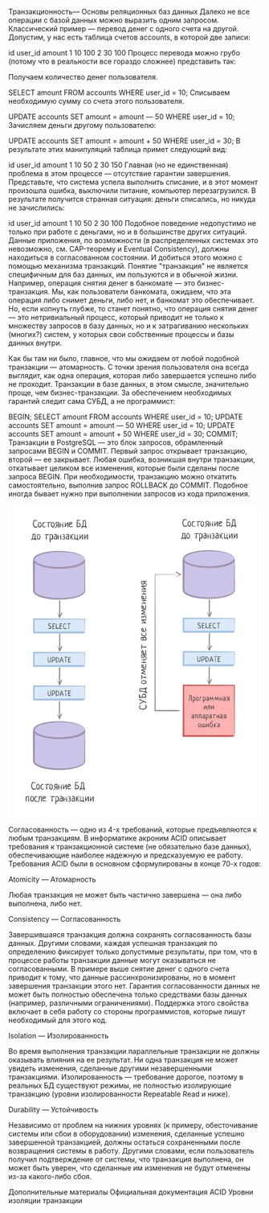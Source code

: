 Транзакционность—
Основы реляционных баз данных
Далеко не все операции с базой данных можно выразить одним запросом. Классический пример — перевод денег с одного счета на другой. Допустим, у нас есть таблица счетов accounts, в которой две записи:

id	user_id	amount
1	10	100
2	30	100
Процесс перевода можно грубо (потому что в реальности все гораздо сложнее) представить так:

Получаем количество денег пользователя.

SELECT amount FROM accounts WHERE user_id = 10;
Списываем необходимую сумму со счета этого пользователя.

UPDATE accounts SET amount = amount — 50 WHERE user_id = 10;
Зачисляем деньги другому пользователю:

UPDATE accounts SET amount = amount + 50 WHERE user_id = 30;
В результате этих манипуляций таблица примет следующий вид:

id	user_id	amount
1	10	50
2	30	150
Главная (но не единственная) проблема в этом процессе — отсутствие гарантии завершения. Представьте, что система успела выполнить списание, и в этот момент произошла ошибка, выключили питание, компьютер перезагрузился. В результате получится странная ситуация: деньги списались, но никуда не зачислились:

id	user_id	amount
1	10	50
2	30	100
Подобное поведение недопустимо не только при работе с деньгами, но и в большинстве других ситуаций. Данные приложения, по возможности (в распределенных системах это невозможно, см. CAP-теорему и Eventual Consistency), должны находиться в согласованном состоянии. И добиться этого можно с помощью механизма транзакций. Понятие "транзакция" не является специфичным для баз данных, им пользуются и в обычной жизни. Например, операция снятия денег в банкомате — это бизнес-транзакция. Мы, как пользователи банкомата, ожидаем, что эта операция либо снимет деньги, либо нет, и банкомат это обеспечивает. Но, если копнуть глубже, то станет понятно, что операция снятия денег — это нетривиальный процесс, который приводит не только к множеству запросов в базу данных, но и к затрагиванию нескольких (многих?) систем, у которых свои собственные процессы и базы данных внутри.

Как бы там ни было, главное, что мы ожидаем от любой подобной транзакции — атомарность. С точки зрения пользователя она всегда выглядит, как одна операция, которая либо завершается успешно либо не проходит. Транзакции в базе данных, в этом смысле, значительно проще, чем бизнес-транзакции. За обеспечением необходимых гарантий следит сама СУБД, а не программист:

BEGIN;
SELECT amount FROM accounts WHERE user_id = 10;
UPDATE accounts SET amount = amount — 50 WHERE user_id = 10;
UPDATE accounts SET amount = amount + 50 WHERE user_id = 30;
COMMIT;
Транзакции в PostgreSQL — это блок запросов, обрамленный запросами BEGIN и COMMIT. Первый запрос открывает транзакцию, второй — ее закрывает. Любая ошибка, возникшая внутри транзакции, откатывает целиком все изменения, которые были сделаны после запроса BEGIN. При необходимости, транзакцию можно откатить самостоятельно, выполнив запрос ROLLBACK до COMMIT. Подобное иногда бывает нужно при выполнении запросов из кода приложения.

![](image_processing20220921-35-fjqlbx.jpg)

Согласованность — одно из 4-x требований, которые предъявляются к любым транзакциям. В информатике акроним ACID описывает требования к транзакционной системе (не обязательно базе данных), обеспечивающие наиболее надежную и предсказуемую ее работу. Требования ACID были в основном сформулированы в конце 70-х годов:

Atomicity — Атомарность

Любая транзакция не может быть частично завершена — она либо выполнена, либо нет.

Consistency — Согласованность

Завершившаяся транзакция должна сохранять согласованность базы данных. Другими словами, каждая успешная транзакция по определению фиксирует только допустимые результаты, при том, что в процессе работы транзакции данные могут оказываться не согласованными. В примере выше снятие денег с одного счета приводит к тому, что данные рассинхронизированы, но в момент завершения транзакции этого нет. Гарантия согласованности данных не может быть полностью обеспечена только средствами базы данных (например, различными ограничениями). Поддержка этого свойства включает в себя работу со стороны программистов, которые пишут необходимый для этого код.

Isolation — Изолированность

Во время выполнения транзакции параллельные транзакции не должны оказывать влияния на ее результат. Ни одна транзакция не может увидеть изменения, сделанные другими незавершенными транзакциями. Изолированность — требование дорогое, поэтому в реальных БД существуют режимы, не полностью изолирующие транзакцию (уровни изолированности Repeatable Read и ниже).

Durability — Устойчивость

Независимо от проблем на нижних уровнях (к примеру, обесточивание системы или сбои в оборудовании) изменения, сделанные успешно завершенной транзакцией, должны остаться сохраненными после возвращения системы в работу. Другими словами, если пользователь получил подтверждение от системы, что транзакция выполнена, он может быть уверен, что сделанные им изменения не будут отменены из-за какого-либо сбоя.

Дополнительные материалы
Официальная документация
ACID
Уровни изоляции транзакции